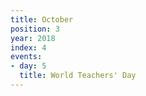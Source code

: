```yaml
---
title: October
position: 3
year: 2018
index: 4
events:
- day: 5
  title: World Teachers' Day
---
```


